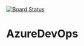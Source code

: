 [![Board Status](https://dev.azure.com/mdingeto/99fd5c15-f947-4277-8726-6f3f444356bf/944d7cba-b586-4316-9d37-7803c5672fea/_apis/work/boardbadge/4e8564b9-34c0-480c-aeca-dc39654b3e22)](https://dev.azure.com/mdingeto/99fd5c15-f947-4277-8726-6f3f444356bf/_boards/board/t/944d7cba-b586-4316-9d37-7803c5672fea/Microsoft.RequirementCategory)
# AzureDevOps
